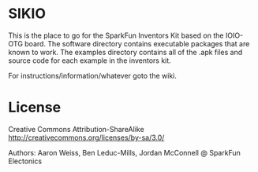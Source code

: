 SIKIO
=====

This is the place to go for the SparkFun Inventors Kit based on the IOIO-OTG board. The software directory contains executable packages that are known to work. The examples directory
contains all of the .apk files and source code for each example in the inventors kit.

For instructions/information/whatever goto the wiki.

License
=====

Creative Commons Attribution-ShareAlike
http://creativecommons.org/licenses/by-sa/3.0/

Authors: Aaron Weiss, Ben Leduc-Mills, Jordan McConnell @ SparkFun Electonics